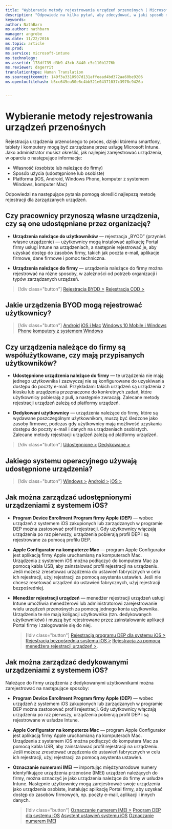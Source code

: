 ```yaml
---
title: "Wybieranie metody rejestrowania urządzeń przenośnych | Microsoft Intune"
description: "Odpowiedz na kilka pytań, aby zdecydować, w jaki sposób ma się odbywać rejestrowanie urządzeń przenośnych w usłudze Intune"
keywords: 
author: NathBarn
ms.author: nathbarn
manager: angrobe
ms.date: 11/22/2016
ms.topic: article
ms.prod: 
ms.service: microsoft-intune
ms.technology: 
ms.assetid: 178df739-d3b9-43cb-8440-c5c110b1276b
ms.reviewer: dagerrit
translationtype: Human Translation
ms.sourcegitcommit: 149f3a3310907d131affeaad4bd372aa60be9206
ms.openlocfilehash: b5cc645ea50e6c4bb521e04371037c3978c9426a


---
```


# <a name="choose-how-to-enroll-mobile-devices"></a>Wybieranie metody rejestrowania urządzeń przenośnych

Rejestracja urządzenia przenośnego to proces, dzięki któremu smartfony, tablety i komputery mogą być zarządzane przez usługę Microsoft Intune. Jako administrator musisz określić, jak najlepiej zarejestrować urządzenia, w oparciu o następujące informacje:

 -  Własność (osobiste lub należące do firmy)
 -  Sposób użycia (udostępnione lub osobiste)
 -  Platforma (iOS, Android, Windows Phone, komputer z systemem Windows, komputer Mac)

Odpowiedzi na następujące pytania pomogą określić najlepszą metodę rejestracji dla zarządzanych urządzeń.

## <a name="do-employees-bring-their-own-devices-or-are-devices-provided-by-your-organization"></a>**Czy pracownicy przynoszą własne urządzenia, czy są one udostępniane przez organizację?**

  - **Urządzenia należące do użytkowników** — rejestracja „BYOD” (przynieś własne urządzenie) — użytkownicy mogą instalować aplikację Portal firmy usługi Intune na urządzeniach, a następnie rejestrować je, aby uzyskać dostęp do zasobów firmy, takich jak poczta e-mail, aplikacje firmowe, dane firmowe i pomoc techniczna.  

  - **Urządzenia należące do firmy** — urządzenia należące do firmy można rejestrować na różne sposoby, w zależności od potrzeb organizacji i typów zarządzanych urządzeń.

> [!div class="button"]
[Rejestracja BYOD >](#what-byod-devices-can-your-users-enroll)   [Rejestracja COD >](#are-your-company-owned-devices-shared-or-do-they-have-dedicated-users)

## <a name="what-byod-devices-can-your-users-enroll"></a>**Jakie urządzenia BYOD mogą rejestrować użytkownicy?**

> [!div class="button"]
[Android](/intune/deploy-use/set-up-android-management-with-microsoft-intune) [iOS i Mac](/intune/deploy-use/set-up-ios-and-mac-management-with-microsoft-intune) [Windows 10 Mobile i Windows Phone](/intune/deploy-use/set-up-windows-phone-management-with-microsoft-intune) [komputery z systemem Windows](/intune/deploy-use/set-up-windows-device-management-with-microsoft-intune)

## <a name="are-your-company-owned-devices-shared-or-do-they-have-dedicated-users"></a>**Czy urządzenia należące do firmy są współużytkowane, czy mają przypisanych użytkowników?**

- **Udostępnione urządzenia należące do firmy** — te urządzenia nie mają jednego użytkownika i zazwyczaj nie są konfigurowane do uzyskiwania dostępu do poczty e-mail. Przykładami takich urządzeń są urządzenia z kiosku lub urządzenia przeznaczone do konkretnych zadań, które użytkownicy pobierają z puli, a następnie zwracają. Zalecane metody rejestracji urządzeń zależą od platformy urządzeń.

- **Dedykowani użytkownicy** — urządzenia należące do firmy, które są wydawane poszczególnym użytkownikom, muszą być śledzone jako zasoby firmowe, podczas gdy użytkownicy mają możliwość uzyskania dostępu do poczty e-mail i danych na urządzeniach osobistych. Zalecane metody rejestracji urządzeń zależą od platformy urządzeń.

> [!div class="button"]
[Udostępnione >](#what-operating-system-are-your-shared-devices-running)   [Dedykowane >](#how-will-you-manage-dedicated-ios-devices)


## <a name="what-operating-system-are-your-shared-devices-running"></a>**Jakiego systemu operacyjnego używają udostępnione urządzenia?**

> [!div class="button"]
[Windows >](/intune/deploy-use/enroll-corporate-owned-devices-with-the-device-enrollment-manager-in-microsoft-intune) [Android >](/intune/deploy-use/enroll-corporate-owned-devices-with-the-device-enrollment-manager-in-microsoft-intune) [iOS >](#how-will-you-manage-shared-ios-devices)

## <a name="how-will-you-manage-shared-ios-devices"></a>**Jak można zarządzać udostępnionymi urządzeniami z systemem iOS?**

- **Program Device Enrollment Program firmy Apple (DEP)** — wobec urządzeń z systemem iOS zakupionych lub zarządzanych w programie DEP można zastosować profil rejestracji. Gdy użytkownicy włączają urządzenia po raz pierwszy, urządzenia pobierają profil DEP i są rejestrowane za pomocą profilu DEP.

- **Apple Configurator na komputerze Mac** — program Apple Configurator jest aplikacją firmy Apple uruchamianą na komputerach Mac. Urządzenia z systemem iOS można podłączyć do komputera Mac za pomocą kabla USB, aby zainstalować profil rejestracji na urządzeniu. Jeśli możesz zresetować urządzenia do ustawień fabrycznych w celu ich rejestracji, użyj rejestracji za pomocą asystenta ustawień. Jeśli nie chcesz resetować urządzeń do ustawień fabrycznych, użyj rejestracji bezpośredniej.

- **Menedżer rejestracji urządzeń** — menedżer rejestracji urządzeń usługi Intune umożliwia menedżerowi lub administratorowi zarejestrowanie wielu urządzeń przenośnych za pomocą jednego konta użytkownika. Urządzenia te nie mają koligacji użytkownika (tzn. dedykowanych użytkowników) i muszą być rejestrowane przez zainstalowanie aplikacji Portal firmy i zalogowanie się do niej.

  > [!div class="button"]
  [Rejestracja programu DEP dla systemu iOS >](/intune/deploy-use/ios-device-enrollment-program-in-microsoft-intune) [Rejestracja bezpośrednia systemu iOS >](/intune/deploy-use/ios-direct-enrollment-in-microsoft-intune)  [Rejestracja za pomocą menedżera rejestracji urządzeń >](/intune/deploy-use/enroll-corporate-owned-devices-with-the-device-enrollment-manager-in-microsoft-intune).

## <a name="how-will-you-manage-dedicated-ios-devices"></a>**Jak można zarządzać dedykowanymi urządzeniami z systemem iOS?**

Należące do firmy urządzenia z dedykowanymi użytkownikami można zarejestrować na następujące sposoby:

- **Program Device Enrollment Program firmy Apple (DEP)** — wobec urządzeń z systemem iOS zakupionych lub zarządzanych w programie DEP można zastosować profil rejestracji. Gdy użytkownicy włączają urządzenia po raz pierwszy, urządzenia pobierają profil DEP i są rejestrowane w usłudze Intune.

- **Apple Configurator na komputerze Mac** — program Apple Configurator jest aplikacją firmy Apple uruchamianą na komputerach Mac. Urządzenia z systemem iOS można podłączyć do komputera Mac za pomocą kabla USB, aby zainstalować profil rejestracji na urządzeniu. Jeśli możesz zresetować urządzenia do ustawień fabrycznych w celu ich rejestracji, użyj rejestracji za pomocą asystenta ustawień.

- **Oznaczanie numerami IMEI** — importując międzynarodowe numery identyfikujące urządzenia przenośne (IMEI) urządzeń należących do firmy, można oznaczyć je jako urządzenia należące do firmy w usłudze Intune. Następnie użytkownicy mogą zarejestrować swoje urządzenia jako urządzenia osobiste, instalując aplikację Portal firmy, aby uzyskać dostęp do zasobów firmowych, np. poczty e-mail, aplikacji i innych danych.

  > [!div class="button"]
  [Oznaczanie numerem IMEI >](/intune/deploy-use/specify-corporate-owned-devices-with-international-mobile-equipment-identity-imei-numbers) [Program DEP dla systemu iOS](/intune/deploy-use/ios-device-enrollment-program-in-microsoft-intune) [Asystent ustawień systemu iOS](/intune/deploy-use/ios-setup-assistant-enrollment-in-microsoft-intune) [Oznaczanie numerem IMEI](/intune/deploy-use/specify-corporate-owned-devices-with-international-mobile-equipment-identity-imei-numbers)



<!--HONumber=Nov16_HO4-->


